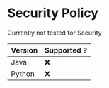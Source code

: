 # Security Policy

Currently not tested for Security

| Version | Supported ?        |
| ------- | ------------------ |
| Java    | :x:                |
| Python  | :x:                |
